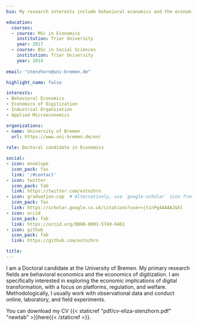 ```yaml
---
bio: My research interests include behavioral economics and the economics of digitization.

education:
  courses:
  - course: MSc in Economics
    institution: Trier University
    year: 2017
  - course: BSc in Social Sciences
    institution: Trier University
    year: 2014
    
email: "stenzhorn@uni-bremen.de"

highlight_name: false

interests:
- Behavioral Economics
- Economics of Digitization
- Industrial Organization
- Applied Microeconomics

organizations:
- name: University of Bremen
  url: https://www.uni-bremen.de/en/
  
role: Doctoral candidate in Economics

social:
- icon: envelope
  icon_pack: fas
  link: '/#contact'
- icon: twitter
  icon_pack: fab
  link: https://twitter.com/estnzhrn
- icon: graduation-cap  # Alternatively, use `google-scholar` icon from `ai` icon pack
  icon_pack: fas
  link: https://scholar.google.co.uk/citations?user=jtinPg4AAAAJ&hl
- icon: orcid
  icon_pack: fab
  link: https://orcid.org/0000-0001-5749-9461
- icon: github
  icon_pack: fab
  link: https://github.com/estnzhrn

title: 
---
```


I am a Doctoral candidate at the University of Bremen. My primary research fields are behavioral economics and the economics of digitization. I am specifically interested in exploring the economic implications of digital transformation, with a focus on platforms, regulation, and welfare. Methodologically, I usually work with observational data and conduct online, laboratory, and field experiments. 

You can download my CV {{< staticref "pdf/cv-eliza-stenzhorn.pdf" "newtab" >}}here{{< /staticref >}}.
